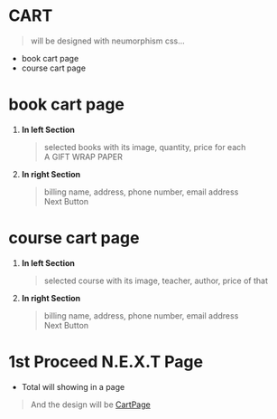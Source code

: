<!-- ============================================ CART SECTION ========================================================== -->
# CART
  > will be designed with neumorphism css...

- book cart page
- course cart page


# book cart page

1. __In left Section__  
      > selected books with its image, quantity, price for each  
       A GIFT WRAP PAPER 

2. __In right Section__  
      > billing name, address, phone number, email address  
      Next Button


# course cart page

1. __In left Section__  
      > selected course with its image, teacher, author, price of that

2. __In right Section__  
      > billing name, address, phone number, email address  
      Next Button


# 1st  Proceed  N.E.X.T  Page

- Total will showing in a page  
> And the design will be [CartPage](https://1drv.ms/i/s!Aq4FfT9SYylha7-M-FF4GW1-cQU?e=iSKTEi)
